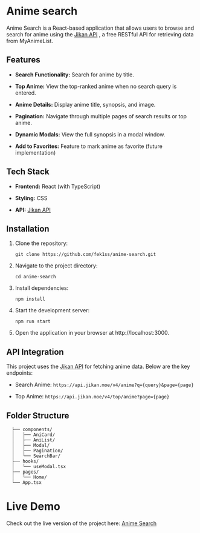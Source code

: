 # Anime search

Anime Search is a React-based application that allows users to browse and search for anime using the [Jikan API](https://jikan.moe/)
, a free RESTful API for retrieving data from MyAnimeList.

## Features

- **Search Functionality:** Search for anime by title.

- **Top Anime:** View the top-ranked anime when no search query is entered.

- **Anime Details:** Display anime title, synopsis, and image.

- **Pagination:** Navigate through multiple pages of search results or top anime.

- **Dynamic Modals:** View the full synopsis in a modal window.

- **Add to Favorites:** Feature to mark anime as favorite (future implementation)


## Tech Stack

- **Frontend:** React (with TypeScript)

- **Styling:** CSS 

- **API:** [Jikan API](https://jikan.moe/)


## Installation

1. Clone the repository:
   ```
   git clone https://github.com/fek1ss/anime-search.git
   ```

2. Navigate to the project directory:
   ```
   cd anime-search
   ```

3. Install dependencies:
    ``` 
    npm install 
    ```

4. Start the development server:
    ```
    npm run start
    ```

5. Open the application in your browser at http://localhost:3000.


## API Integration
  This project uses the [Jikan API](https://jikan.moe/) for fetching anime data. Below are the key endpoints:

- Search Anime: `https://api.jikan.moe/v4/anime?q={query}&page={page}`

- Top Anime: `https://api.jikan.moe/v4/top/anime?page={page}`


## Folder Structure
``` src/
  ├── components/
  │   ├── AniCard/
  │   ├── AniList/
  │   ├── Modal/
  │   ├── Pagination/
  │   └── SearchBar/
  ├── hooks/
  │   └── useModal.tsx
  ├── pages/
  │   └── Home/
  └── App.tsx
```

# Live Demo

Check out the live version of the project here: [Anime Search](https://anime-search-seven.vercel.app/)
